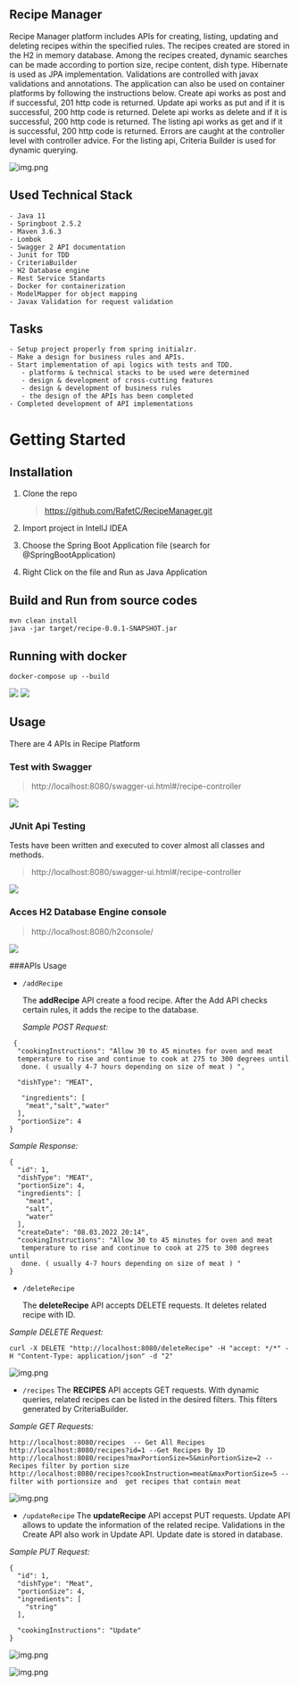 



## Recipe Manager

Recipe Manager platform includes APIs for creating, listing, updating and deleting recipes within the specified rules. The recipes created are stored in the H2 in memory database. Among the recipes created, dynamic searches can be made according to portion size, recipe content,  dish type. Hibernate is used as JPA implementation. Validations are controlled with javax validations and annotations. The application can also be used on container platforms by following the instructions below. Create api works as post and if successful, 201 http code is returned. Update api works as put and if it is successful, 200 http code is returned. Delete api works as delete and if it is successful, 200 http code is returned. The listing api works as get and if it is successful, 200 http code is returned. Errors are caught at the controller level with controller advice. For the listing api, Criteria Builder is used for dynamic querying.

![img.png](images/hlarchitecture.png)

## Used Technical Stack

```
- Java 11
- Springboot 2.5.2
- Maven 3.6.3
- Lombok
- Swagger 2 API documentation
- Junit for TDD
- CriteriaBuilder
- H2 Database engine
- Rest Service Standarts
- Docker for containerization
- ModelMapper for object mapping
- Javax Validation for request validation

```

## Tasks

    - Setup project properly from spring initialzr.
	- Make a design for business rules and APIs.
	- Start implementation of api logics with tests and TDD.
	   - platforms & technical stacks to be used were determined
       - design & development of cross-cutting features
       - design & development of business rules
	   - the design of the APIs has been completed
    - Completed development of API implementations
     
# Getting Started

## Installation
1. Clone the repo
    >https://github.com/RafetC/RecipeManager.git

3. Import project in IntellJ IDEA

4. Choose the Spring Boot Application file (search for @SpringBootApplication)

5. Right Click on the file and Run as Java Application


## Build and Run from source codes
    mvn clean install
    java -jar target/recipe-0.0.1-SNAPSHOT.jar


## Running with docker

`docker-compose up --build`

![](images/dockercommand.png)
![](images/dockerruntime.png)

## Usage
  There are 4 APIs in Recipe Platform 
 
### Test with Swagger
 >http://localhost:8080/swagger-ui.html#/recipe-controller

  ![](images/swaggerui.png)

### JUnit Api Testing   
Tests have been written and executed to cover almost all classes and methods.
>http://localhost:8080/swagger-ui.html#/recipe-controller

![](images/testcoverage.png)

  
### Acces H2 Database Engine console
 >http://localhost:8080/h2console/
  
   ![](images/h2dbui.png)

###APIs Usage
* `/addRecipe`
  
  The **addRecipe** API create a food recipe. After the Add API checks certain rules, it adds the recipe to the database.
 
  _Sample POST Request:_
```
 {
  "cookingInstructions": "Allow 30 to 45 minutes for oven and meat 
  temperature to rise and continue to cook at 275 to 300 degrees until
   done. ( usually 4-7 hours depending on size of meat ) ",
  
  "dishType": "MEAT",
  
   "ingredients": [
    "meat","salt","water"
  ],
  "portionSize": 4
}
```
_Sample Response:_
```
{
  "id": 1,
  "dishType": "MEAT",
  "portionSize": 4,
  "ingredients": [
    "meat",
    "salt",
    "water"
  ],
  "createDate": "08.03.2022 20:14",
  "cookingInstructions": "Allow 30 to 45 minutes for oven and meat 
   temperature to rise and continue to cook at 275 to 300 degrees until 
   done. ( usually 4-7 hours depending on size of meat ) "
}
```
 
 

* `/deleteRecipe`
  
  
   The **deleteRecipe** API accepts DELETE requests. It deletes related recipe with ID.

_Sample DELETE Request:_
```
curl -X DELETE "http://localhost:8080/deleteRecipe" -H "accept: */*" -H "Content-Type: application/json" -d "2"
```

![img.png](images/deleteapi.png)


* `/recipes`
  The **RECIPES** API accepts GET requests. With dynamic queries, related recipes can be listed in the desired filters. This filters generated by CriteriaBuilder.

_Sample GET Requests:_
```
http://localhost:8080/recipes  -- Get All Recipes
http://localhost:8080/recipes?id=1 --Get Recipes By ID
http://localhost:8080/recipes?maxPortionSize=5&minPortionSize=2 --Recipes filter by portion size
http://localhost:8080/recipes?cookInstruction=meat&maxPortionSize=5 -- filter with portionsize and  get recipes that contain meat 
```
![img.png](images/getapi.png)

* `/updateRecipe`
 The **updateRecipe** API accepst PUT requests. Update API allows to update the information of the related recipe. Validations  in the Create API also work in Update API. Update date is stored in database. 

_Sample PUT Request:_
```
{
  "id": 1,
  "dishType": "Meat",
  "portionSize": 4,
  "ingredients": [
    "string"
  ],
   
  "cookingInstructions": "Update"
}
```
![img.png](images/update.png)

![img.png](images/h2update.png)
